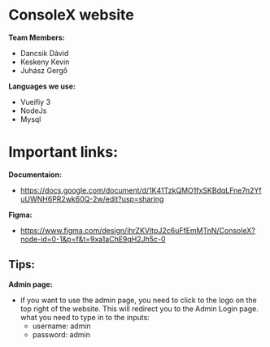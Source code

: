 # ConsoleX website
  **Team Members:**

- Dancsik Dávid
- Keskeny Kevin
- Juhász Gergő

**Languages we use:**
- Vueifiy 3
- NodeJs
- Mysql

# Important links:

**Documentaion:**
- https://docs.google.com/document/d/1K41TzkQMO1fxSKBdqLFne7n2YfuUWNH6PR2wk60Q-2w/edit?usp=sharing

**Figma:**
- https://www.figma.com/design/ihrZKVltpJ2c6uFfEmMTnN/ConsoleX?node-id=0-1&p=f&t=9xa1aChE9qH2Jh5c-0

## Tips:

**Admin page:**
- if you want to use the admin page, you need to click to the logo on the top right of the website. This will
 redirect you to the Admin Login page.
what you need to type in to the inputs:
   - username: admin
   - password: admin
